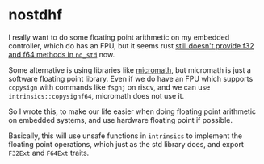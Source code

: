 # nostdhf

I really want to do some floating point arithmetic on my embedded controller, which do has an FPU, 
but it seems rust [still doesn't provide f32 and f64 methods in `no_std`](https://github.com/rust-lang/rust/issues/50145) now.

Some alternative is using libraries like [micromath](https://docs.rs/micromath/1.1.0/micromath/), 
but micromath is just a software floating point library. 
Even if we do have an FPU which supports `copysign` with commands like `fsgnj` on riscv,
and we can use `intrinsics::copysignf64`, micromath does not use it.

So I wrote this, to make our life easier when doing floating point arithmetic on embedded systems,
and use hardware floating point if possible.

Basically, this will use unsafe functions in `intrinsics` to implement the floating point operations, which just as the std library does,
and export `F32Ext` and `F64Ext` traits.
